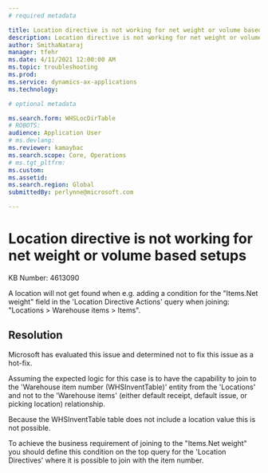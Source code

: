 ```yaml
---
# required metadata

title: Location directive is not working for net weight or volume based setups
description: Location directive is not working for net weight or volume based setups
author: SmithaNataraj
manager: tfehr
ms.date: 4/11/2021 12:00:00 AM
ms.topic: troubleshooting
ms.prod: 
ms.service: dynamics-ax-applications
ms.technology: 

# optional metadata

ms.search.form: WHSLocDirTable
# ROBOTS: 
audience: Application User
# ms.devlang: 
ms.reviewer: kamaybac
ms.search.scope: Core, Operations
# ms.tgt_pltfrm: 
ms.custom: 
ms.assetid: 
ms.search.region: Global
submittedBy: perlynne@microsoft.com

---
```


# Location directive is not working for net weight or volume based setups

KB Number: 4613090

A location will not get found when e.g. adding a condition for the "Items.Net weight" field in the 'Location Directive Actions' query when joining: "Locations > Warehouse items > Items".


## Resolution
Microsoft has evaluated this issue and determined not to fix this issue as a hot-fix.

Assuming the expected logic for this case is to have the capability to join to the 'Warehouse item number (WHSInventTable)' entity from the 'Locations' and not to the 'Warehouse items' (either default receipt, default issue, or picking location) relationship.

Because the WHSInventTable table does not include a location value this is not possible.

To achieve the business requirement of joining to the "Items.Net weight" you should define this condition on the top query for the 'Location Directives' where it is possible to join with the item number.


